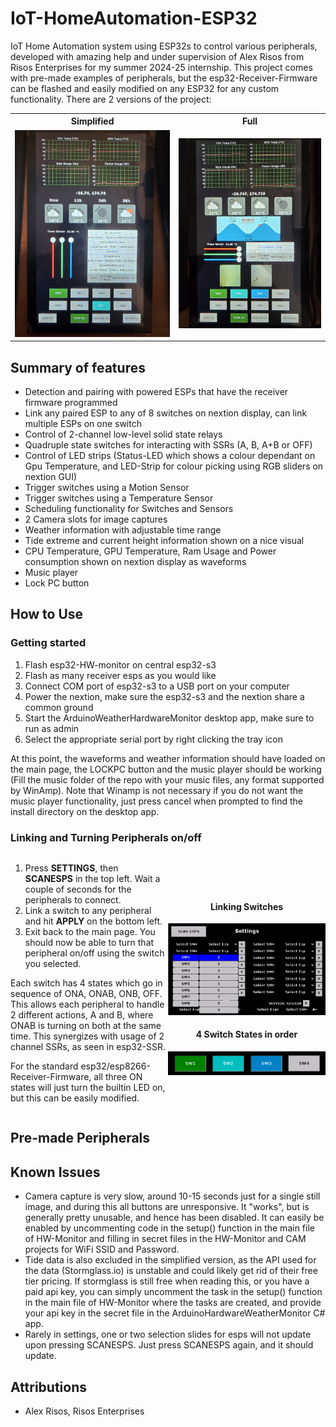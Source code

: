 # IoT-HomeAutomation-ESP32

IoT Home Automation system using ESP32s to control various peripherals, developed with amazing help and under supervision of Alex Risos from Risos Enterprises for my summer 2024-25 internship. This project comes with pre-made examples of peripherals, but the esp32-Receiver-Firmware can be flashed and easily modified on any ESP32 for any custom functionality. There are 2 versions of the project:

<table align="center">
  <tr>
    <th style="text-align:center;">Simplified</th>
    <th style="text-align:center;">Full</th>
  </tr>
  <tr>
    <td align="center"><img src="readme_imgs/simplified.jpg" width="400"></td>
    <td align="center"><img src="readme_imgs/full.jpg" width="400"></td>
  </tr>
</table>




## Summary of features
* Detection and pairing with powered ESPs that have the receiver firmware programmed
* Link any paired ESP to any of 8 switches on nextion display, can link multiple ESPs on one switch
* Control of 2-channel low-level solid state relays
* Quadruple state switches for interacting with SSRs (A, B, A+B or OFF)
* Control of LED strips (Status-LED which shows a colour dependant on Gpu Temperature, and LED-Strip for colour picking using RGB sliders on nextion GUI)
* Trigger switches using a Motion Sensor
* Trigger switches using a Temperature Sensor
* Scheduling functionality for Switches and Sensors
* 2 Camera slots for image captures
* Weather information with adjustable time range
* Tide extreme and current height information shown on a nice visual
* CPU Temperature, GPU Temperature, Ram Usage and Power consumption shown on nextion display as waveforms
* Music player
* Lock PC button

## How to Use
### Getting started
1. Flash esp32-HW-monitor on central esp32-s3
2. Flash as many receiver esps as you would like
3. Connect COM port of esp32-s3 to a USB port on your computer
4. Power the nextion, make sure the esp32-s3 and the nextion share a common ground
5. Start the ArduinoWeatherHardwareMonitor desktop app, make sure to run as admin
6. Select the appropriate serial port by right clicking the tray icon

At this point, the waveforms and weather information should have loaded on the main page, the LOCKPC button and the music player should be working (Fill the music folder of the repo with your music files, any format supported by WinAmp). Note that Winamp is not necessary if you do not want the music player functionality, just press cancel when prompted to find the install directory on the desktop app.

### Linking and Turning Peripherals on/off
<div style="display: flex; align-items: center;">
  <div style="flex: 1;">
    <ol>
      <li>Press <strong>SETTINGS</strong>, then <strong>SCANESPS</strong> in the top left. Wait a couple of seconds for the peripherals to connect.</li>
      <li>Link a switch to any peripheral and hit <strong>APPLY</strong> on the bottom left.</li>
      <li>Exit back to the main page. You should now be able to turn that peripheral on/off using the switch you selected.</li>
    </ol>
    <p>Each switch has 4 states which go in sequence of ONA, ONAB, ONB, OFF. This allows each peripheral to handle 2 different actions, A and B, where ONAB is turning on both at the same time. This synergizes with usage of 2 channel SSRs, as seen in esp32-SSR. </p> <p>For the standard esp32/esp8266-Receiver-Firmware, all three ON states will just turn the builtin LED on, but this can be easily modified.</p>
  </div>
  <div style="flex: 1; text-align: center;">
    <div>
      <h4>Linking Switches</h4>
      <img src="readme_imgs/settings1.PNG" width="300">
    </div>
    <div>
      <h4>4 Switch States in order</h4>
      <img src="readme_imgs/switches.PNG" width="300">
    </div>
  </div>
</div>

## Pre-made Peripherals


## Known Issues
* Camera capture is very slow, around 10-15 seconds just for a single still image, and during this all buttons are unresponsive. It "works", but is generally pretty unusable, and hence has been disabled. It can easily be enabled by uncommenting code in the setup() function in the main file of HW-Monitor and filling in secret files in the HW-Monitor and CAM projects for WiFi SSID and Password.
* Tide data is also excluded in the simplified version, as the API used for the data (Stormglass.io) is unstable and could likely get rid of their free tier pricing. If stormglass is still free when reading this, or you have a paid api key, you can simply uncomment the task in the setup() function in the main file of HW-Monitor where the tasks are created, and provide your api key in the secret file in the ArduinoHardwareWeatherMonitor C# app.
* Rarely in settings, one or two selection slides for esps will not update upon pressing SCANESPS. Just press SCANESPS again, and it should update.

## Attributions
* Alex Risos, Risos Enterprises